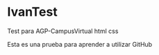 # IvanTest
Test para AGP-CampusVirtual html css

Esta es una prueba para aprender a utilizar GitHub
